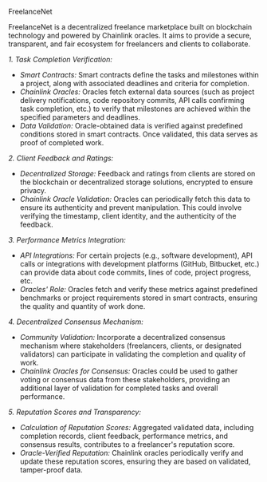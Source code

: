 FreelanceNet

FreelanceNet is a decentralized freelance marketplace built on blockchain technology and powered by Chainlink oracles. It aims to provide a secure, transparent, and fair ecosystem for freelancers and clients to collaborate.

_1. Task Completion Verification:_

- _Smart Contracts:_ Smart contracts define the tasks and milestones within a project, along with associated deadlines and criteria for completion.
- _Chainlink Oracles:_ Oracles fetch external data sources (such as project delivery notifications, code repository commits, API calls confirming task completion, etc.) to verify that milestones are achieved within the specified parameters and deadlines.
- _Data Validation:_ Oracle-obtained data is verified against predefined conditions stored in smart contracts. Once validated, this data serves as proof of completed work.

_2. Client Feedback and Ratings:_

- _Decentralized Storage:_ Feedback and ratings from clients are stored on the blockchain or decentralized storage solutions, encrypted to ensure privacy.
- _Chainlink Oracle Validation:_ Oracles can periodically fetch this data to ensure its authenticity and prevent manipulation. This could involve verifying the timestamp, client identity, and the authenticity of the feedback.

_3. Performance Metrics Integration:_

- _API Integrations:_ For certain projects (e.g., software development), API calls or integrations with development platforms (GitHub, Bitbucket, etc.) can provide data about code commits, lines of code, project progress, etc.
- _Oracles' Role:_ Oracles fetch and verify these metrics against predefined benchmarks or project requirements stored in smart contracts, ensuring the quality and quantity of work done.

_4. Decentralized Consensus Mechanism:_

- _Community Validation:_ Incorporate a decentralized consensus mechanism where stakeholders (freelancers, clients, or designated validators) can participate in validating the completion and quality of work.
- _Chainlink Oracles for Consensus:_ Oracles could be used to gather voting or consensus data from these stakeholders, providing an additional layer of validation for completed tasks and overall performance.

_5. Reputation Scores and Transparency:_

- _Calculation of Reputation Scores:_ Aggregated validated data, including completion records, client feedback, performance metrics, and consensus results, contributes to a freelancer's reputation score.
- _Oracle-Verified Reputation:_ Chainlink oracles periodically verify and update these reputation scores, ensuring they are based on validated, tamper-proof data.
